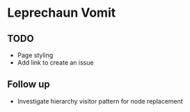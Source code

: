 # Leprechaun Vomit

## TODO

- Page styling
- Add link to create an issue

## Follow up

- Investigate hierarchy visitor pattern for node replacement
